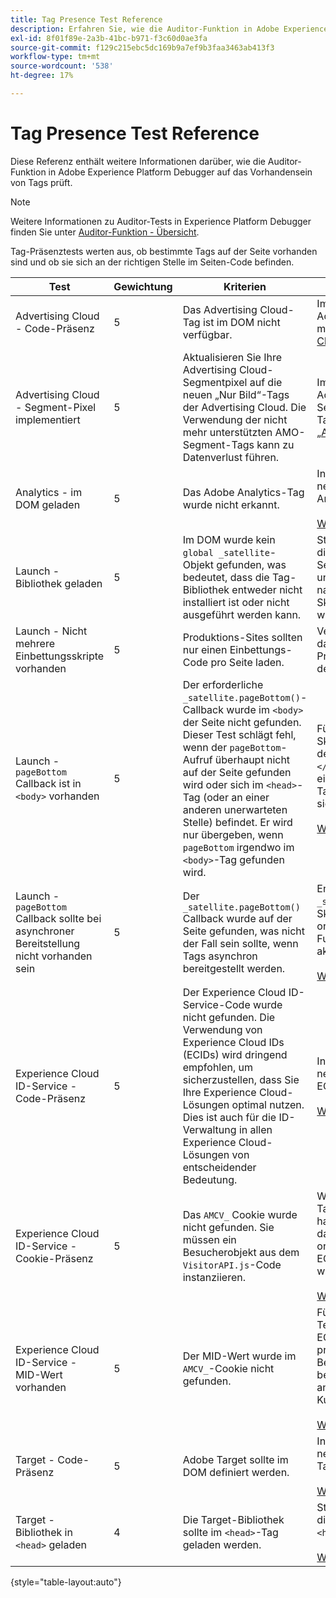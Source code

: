 ```yaml
---
title: Tag Presence Test Reference
description: Erfahren Sie, wie die Auditor-Funktion in Adobe Experience Platform Debugger auf Tag-Präsenz testet.
exl-id: 8f01f89e-2a3b-41bc-b971-f3c60d0ae3fa
source-git-commit: f129c215ebc5dc169b9a7ef9b3faa3463ab413f3
workflow-type: tm+mt
source-wordcount: '538'
ht-degree: 17%

---
```


# Tag Presence Test Reference

Diese Referenz enthält weitere Informationen darüber, wie die Auditor-Funktion in Adobe Experience Platform Debugger auf das Vorhandensein von Tags prüft.

>[!NOTE]
>
>Weitere Informationen zu Auditor-Tests in Experience Platform Debugger finden Sie unter [Auditor-Funktion - Übersicht](./overview.md).

Tag-Präsenztests werten aus, ob bestimmte Tags auf der Seite vorhanden sind und ob sie sich an der richtigen Stelle im Seiten-Code befinden.

| Test | Gewichtung | Kriterien | Empfehlung |
| --- | --- | --- | --- |
| Advertising Cloud - Code-Präsenz | 5 | Das Advertising Cloud-Tag ist im DOM nicht verfügbar. | Implementieren Sie das Advertising Cloud-Tag mit der [Advertising Cloud-Tag-Erweiterung](../../destinations/catalog/advertising/adobe-advertising-cloud.md). |
| Advertising Cloud - Segment-Pixel implementiert | 5 | Aktualisieren Sie Ihre Advertising Cloud-Segmentpixel auf die neuen „Nur Bild“-Tags der Advertising Cloud. Die Verwendung der nicht mehr unterstützten AMO-Segment-Tags kann zu Datenverlust führen. | Implementieren Sie das Advertising Cloud-Segmentpixel mit der Tag[Erweiterung „Advertising Cloud](../../destinations/catalog/advertising/adobe-advertising-cloud.md). |
| Analytics - im DOM geladen | 5 | Das Adobe Analytics-Tag wurde nicht erkannt. | Installieren Sie die neueste Version von Analytics. <br><br>[Weitere Informationen](https://experienceleague.adobe.com/docs/analytics/implementation/home.html?lang=de) |
| Launch - Bibliothek geladen | 5 | Im DOM wurde kein `global _satellite`-Objekt gefunden, was bedeutet, dass die Tag-Bibliothek entweder nicht installiert ist oder nicht ausgeführt werden kann. | Stellen Sie sicher, dass die Tag-Bibliothek auf der Seite implementiert ist und nicht durch nachfolgende Skriptaktivitäten blockiert wird. |
| Launch - Nicht mehrere Einbettungsskripte vorhanden | 5 | Produktions-Sites sollten nur einen Einbettungs-Code pro Seite laden. | Vergewissern Sie sich, dass nur die Produktionsbibliothek auf der Seite geladen wird. |
| Launch - `pageBottom` Callback ist in `<body>` vorhanden | 5 | Der erforderliche `_satellite.pageBottom()`-Callback wurde im `<body>` der Seite nicht gefunden. Dieser Test schlägt fehl, wenn der `pageBottom`-Aufruf überhaupt nicht auf der Seite gefunden wird oder sich im `<head>`-Tag (oder an einer anderen unerwarteten Stelle) befindet. Er wird nur übergeben, wenn `pageBottom` irgendwo im `<body>`-Tag gefunden wird. | Fügen Sie das Inline-Skript unmittelbar vor dem schließenden `</body>`-Tag hinzu, um eine ordnungsgemäße Tag-Funktionalität sicherzustellen.<br><br>[Weitere Informationen](../../tags/ui/client-side/asynchronous-deployment.md) |
| Launch - `pageBottom` Callback sollte bei asynchroner Bereitstellung nicht vorhanden sein | 5 | Der `_satellite.pageBottom()` Callback wurde auf der Seite gefunden, was nicht der Fall sein sollte, wenn Tags asynchron bereitgestellt werden. | Entfernen Sie das `_satellite.pageBottom()`-Skript, um die ordnungsgemäße Funktion von Tags zu aktivieren. <br><br>[Weitere Informationen](../../tags/ui/client-side/asynchronous-deployment.md) |
| Experience Cloud ID-Service - Code-Präsenz | 5 | Der Experience Cloud ID-Service-Code wurde nicht gefunden. Die Verwendung von Experience Cloud IDs (ECIDs) wird dringend empfohlen, um sicherzustellen, dass Sie Ihre Experience Cloud-Lösungen optimal nutzen. Dies ist auch für die ID-Verwaltung in allen Experience Cloud-Lösungen von entscheidender Bedeutung. | Installieren Sie die neueste Version von ECID.<br><br>[Weitere Informationen](https://experienceleague.adobe.com/docs/id-service/using/intro/overview.html?lang=de) |
| Experience Cloud ID-Service - Cookie-Präsenz | 5 | Das `AMCV_` Cookie wurde nicht gefunden. Sie müssen ein Besucherobjekt aus dem `VisitorAPI.js`-Code instanziieren. | Wenn es sich um eine Tags-Implementierung handelt, stellen Sie sicher, dass die Adobe Org ID ordnungsgemäß in das ECID-Tool eingegeben wurde. <br><br>[Weitere Informationen](https://experienceleague.adobe.com/docs/id-service/using/intro/cookies.html?lang=de) |
| Experience Cloud ID-Service - MID-Wert vorhanden | 5 | Der MID-Wert wurde im `AMCV_`-Cookie nicht gefunden. | Führen Sie einen erneuten Test durch, um auf eine ECID-API-Latenz zu prüfen. Wenn die Bedingung weiterhin besteht, wenden Sie sich an die Adobe-Kundenunterstützung. <br><br>[Weitere Informationen](https://experienceleague.adobe.com/docs/id-service/using/intro/cookies.html?lang=de) |
| Target - Code-Präsenz | 5 | Adobe Target sollte im DOM definiert werden. | Installieren Sie die neueste Version von Target (at.js). <br><br>[Weitere Informationen](https://experienceleague.adobe.com/docs/target/using/implement-target/implementing-target.html?lang=de) |
| Target - Bibliothek in `<head>` geladen | 4 | Die Target-Bibliothek sollte im `<head>`-Tag geladen werden. | Stellen Sie sicher, dass die Target-Bibliothek im `<head>`-Tag geladen wird. <br><br>[Weitere Informationen](https://experienceleague.adobe.com/docs/target/using/implement-target/implementing-target.html?lang=de) |

{style="table-layout:auto"}
